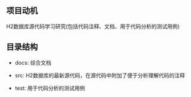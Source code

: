 ## 项目动机

H2数据库源代码学习研究(包括代码注释、文档、用于代码分析的测试用例)


## 目录结构

* docs: 综合文档

* src: H2数据库的最新源代码，在源代码中附加了便于分析理解代码的注释

* test: 用于代码分析的测试用例

